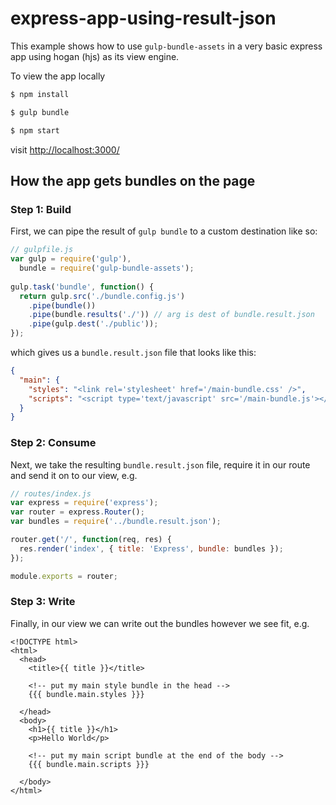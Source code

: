 # express-app-using-result-json

This example shows how to use `gulp-bundle-assets` in a very basic express app using hogan (hjs) as its view engine.

To view the app locally

```bash
$ npm install
```

```bash
$ gulp bundle
```

```bash
$ npm start
```

visit [http://localhost:3000/](http://localhost:3000/)

## How the app gets bundles on the page

### Step 1: Build

First, we can pipe the result of `gulp bundle` to a custom destination like so:

```js
// gulpfile.js
var gulp = require('gulp'),
  bundle = require('gulp-bundle-assets');
  
gulp.task('bundle', function() {
  return gulp.src('./bundle.config.js')
    .pipe(bundle())
    .pipe(bundle.results('./')) // arg is dest of bundle.result.json
    .pipe(gulp.dest('./public'));
});
```

which gives us a `bundle.result.json` file that looks like this:

```json
{
  "main": {
    "styles": "<link rel='stylesheet' href='/main-bundle.css' />",
    "scripts": "<script type='text/javascript' src='/main-bundle.js'></script>"
  }
}
```

### Step 2: Consume

Next, we take the resulting `bundle.result.json` file, require it in our route and send it on to our view, e.g. 

```js
// routes/index.js
var express = require('express');
var router = express.Router();
var bundles = require('../bundle.result.json');

router.get('/', function(req, res) {
  res.render('index', { title: 'Express', bundle: bundles });
});

module.exports = router;

```

### Step 3: Write

Finally, in our view we can write out the bundles however we see fit, e.g.

```
<!DOCTYPE html>
<html>
  <head>
    <title>{{ title }}</title>
    
    <!-- put my main style bundle in the head -->
    {{{ bundle.main.styles }}}
    
  </head>
  <body>
    <h1>{{ title }}</h1>
    <p>Hello World</p>
    
    <!-- put my main script bundle at the end of the body -->
    {{{ bundle.main.scripts }}}
    
  </body>
</html>
```